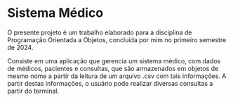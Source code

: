 # Sistema Médico

O presente projeto é um trabalho elaborado para a disciplina de Programação Orientada a Objetos, concluída por mim no primeiro semestre de 2024. 

Consiste em uma aplicação que gerencia um sistema médico, com dados de médicos, pacientes e consultas, que são armazenados em objetos de mesmo nome a partir da leitura de um arquivo .csv com tais informações. A partir destas informações, o usuário pode realizar diversas consultas a partir do terminal.
